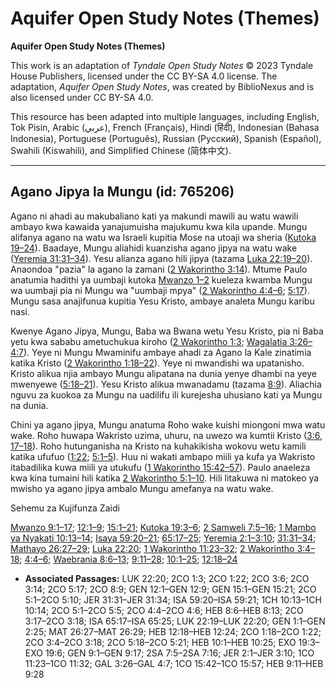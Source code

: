 # Aquifer Open Study Notes (Themes)

**Aquifer Open Study Notes (Themes)**

This work is an adaptation of *Tyndale Open Study Notes* © 2023 Tyndale House Publishers, licensed under the CC BY\-SA 4\.0 license. The adaptation, *Aquifer Open Study Notes*, was created by BiblioNexus and is also licensed under CC BY\-SA 4\.0\.

This resource has been adapted into multiple languages, including English, Tok Pisin, Arabic (عربي), French (Français), Hindi (हिंदी), Indonesian (Bahasa Indonesia), Portuguese (Português), Russian (Русский), Spanish (Español), Swahili (Kiswahili), and Simplified Chinese (简体中文).



--------------------------------

## Agano Jipya la Mungu (id: 765206)

Agano ni ahadi au makubaliano kati ya makundi mawili au watu wawili ambayo kwa kawaida yanajumuisha majukumu kwa kila upande. Mungu alifanya agano na watu wa Israeli kupitia Mose na utoaji wa sheria ([Kutoka 19–24](https://ref.ly/Exod19:1-Exod24:18)). Baadaye, Mungu aliahidi kuanzisha agano jipya na watu wake ([Yeremia 31:31–34](https://ref.ly/Jer31:31-Jer31:34)). Yesu alianza agano hili jipya (tazama [Luka 22:19–20](https://ref.ly/Luke22:19-Luke22:20)). Anaondoa "pazia" la agano la zamani ([2 Wakorintho 3:14](https://ref.ly/2Cor3:14)). Mtume Paulo anatumia hadithi ya uumbaji kutoka [Mwanzo 1–2](https://ref.ly/Gen1:1-Gen2:25) kueleza kwamba Mungu wa uumbaji pia ni Mungu wa "uumbaji mpya" ([2 Wakorintho 4:4–6](https://ref.ly/2Cor4:4-2Cor4:6); [5:17](https://ref.ly/2Cor5:17)). Mungu sasa anajifunua kupitia Yesu Kristo, ambaye analeta Mungu karibu nasi.

Kwenye Agano Jipya, Mungu, Baba wa Bwana wetu Yesu Kristo, pia ni Baba yetu kwa sababu ametuchukua kiroho ([2 Wakorintho 1:3](https://ref.ly/2Cor1:3); [Wagalatia 3:26–4:7](https://ref.ly/Gal3:26-Gal4:7)). Yeye ni Mungu Mwaminifu ambaye ahadi za Agano la Kale zinatimia katika Kristo ([2 Wakorintho 1:18–22](https://ref.ly/2Cor1:18-2Cor1:22)). Yeye ni mwandishi wa upatanisho. Kristo alikua njia ambayo Mungu alipatana na dunia yenye dhambi na yeye mwenyewe ([5:18–21](https://ref.ly/2Cor5:18-2Cor5:21)). Yesu Kristo alikua mwanadamu (tazama [8:9](https://ref.ly/2Cor8:9)). Aliachia nguvu za kuokoa za Mungu na uadilifu ili kurejesha uhusiano kati ya Mungu na dunia.

Chini ya agano jipya, Mungu anatuma Roho wake kuishi miongoni mwa watu wake. Roho huwapa Wakristo uzima, uhuru, na uwezo wa kumtii Kristo ([3:6](https://ref.ly/2Cor3:6), [17–18](https://ref.ly/2Cor3:17-2Cor3:18)). Roho hutunganisha na Kristo na kuhakikisha wokovu wetu kamili katika ufufuo ([1:22](https://ref.ly/2Cor1:22); [5:1–5](https://ref.ly/2Cor5:1-2Cor5:5)). Huu ni wakati ambapo miili ya kufa ya Wakristo itabadilika kuwa miili ya utukufu ([1 Wakorintho 15:42–57](https://ref.ly/1Cor15:42-1Cor15:57)). Paulo anaeleza kwa kina tumaini hili katika [2 Wakorintho 5:1–10](https://ref.ly/2Cor5:1-2Cor5:10). Hili litakuwa ni matokeo ya mwisho ya agano jipya ambalo Mungu amefanya na watu wake.

Sehemu za Kujifunza Zaidi

[Mwanzo 9:1–17](https://ref.ly/Gen9:1-Gen9:17); [12:1–9](https://ref.ly/Gen12:1-Gen12:9); [15:1–21](https://ref.ly/Gen15:1-Gen15:21); [Kutoka 19:3–6](https://ref.ly/Exod19:3-Exod19:6); [2 Samweli 7:5–16](https://ref.ly/2Sam7:5-2Sam7:16); [1 Mambo ya Nyakati 10:13–14](https://ref.ly/1Chr10:13-1Chr10:14); [Isaya 59:20–21](https://ref.ly/Isa59:20-Isa59:21); [65:17–25](https://ref.ly/Isa65:17-Isa65:25); [Yeremia 2:1–3:10](https://ref.ly/Jer2:1-Jer3:10); [31:31–34](https://ref.ly/Jer31:31-Jer31:34); [Mathayo 26:27–29](https://ref.ly/Matt26:27-Matt26:29); [Luka 22:20](https://ref.ly/Luke22:20); [1 Wakorintho 11:23–32](https://ref.ly/1Cor11:23-1Cor11:32); [2 Wakorintho 3:4–18](https://ref.ly/2Cor3:4-2Cor3:18); [4:4–6](https://ref.ly/2Cor4:4-2Cor4:6); [Waebrania 8:6–13](https://ref.ly/Heb8:6-Heb8:13); [9:11–28](https://ref.ly/Heb9:11-Heb9:28); [10:1–25](https://ref.ly/Heb10:1-Heb10:25); [12:18–24](https://ref.ly/Heb12:18-Heb12:24)

* **Associated Passages:** LUK 22:20; 2CO 1:3; 2CO 1:22; 2CO 3:6; 2CO 3:14; 2CO 5:17; 2CO 8:9; GEN 12:1–GEN 12:9; GEN 15:1–GEN 15:21; 2CO 5:1–2CO 5:10; JER 31:31–JER 31:34; ISA 59:20–ISA 59:21; 1CH 10:13–1CH 10:14; 2CO 5:1–2CO 5:5; 2CO 4:4–2CO 4:6; HEB 8:6–HEB 8:13; 2CO 3:17–2CO 3:18; ISA 65:17–ISA 65:25; LUK 22:19–LUK 22:20; GEN 1:1–GEN 2:25; MAT 26:27–MAT 26:29; HEB 12:18–HEB 12:24; 2CO 1:18–2CO 1:22; 2CO 3:4–2CO 3:18; 2CO 5:18–2CO 5:21; HEB 10:1–HEB 10:25; EXO 19:3–EXO 19:6; GEN 9:1–GEN 9:17; 2SA 7:5–2SA 7:16; JER 2:1–JER 3:10; 1CO 11:23–1CO 11:32; GAL 3:26–GAL 4:7; 1CO 15:42–1CO 15:57; HEB 9:11–HEB 9:28

